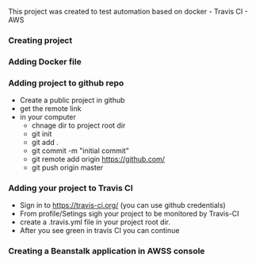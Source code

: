 This project was created to test automation based on docker - Travis CI - AWS 

### Creating project

### Adding Docker file

### Adding project to github repo
 - Create a public project in github
 - get the remote link
 - in your computer
    - chnage dir to project root dir
    - git init
    - git add .
    - git commit -m "initial commit"
    - git remote add origin https://github.com/<your project remote address>
    - git push origin master
### Adding your project to Travis CI
 - Sign in to https://travis-ci.org/ (you can use github credentials)
 - From profile/Setings sigh your project to be monitored by Travis-CI
 - create a .travis.yml file in your project root dir.
 - After you see green in travis CI you can continue
### Creating a Beanstalk application in AWSS console


